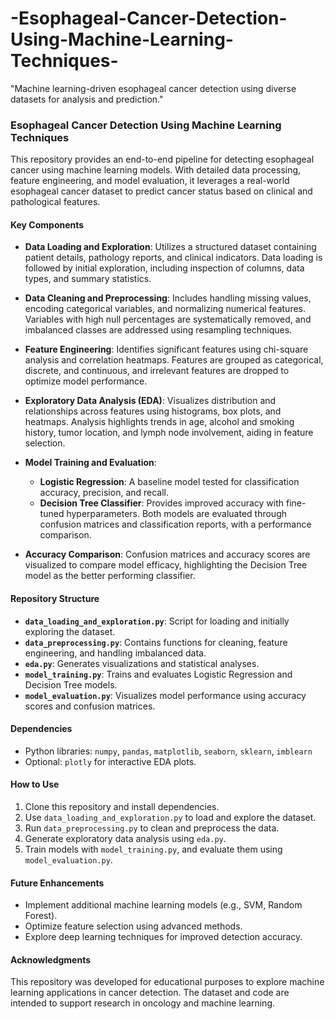 # -Esophageal-Cancer-Detection-Using-Machine-Learning-Techniques-
"Machine learning-driven esophageal cancer detection using diverse datasets for analysis and prediction."



### Esophageal Cancer Detection Using Machine Learning Techniques

This repository provides an end-to-end pipeline for detecting esophageal cancer using machine learning models. With detailed data processing, feature engineering, and model evaluation, it leverages a real-world esophageal cancer dataset to predict cancer status based on clinical and pathological features.

#### Key Components
- **Data Loading and Exploration**: Utilizes a structured dataset containing patient details, pathology reports, and clinical indicators. Data loading is followed by initial exploration, including inspection of columns, data types, and summary statistics.
  
- **Data Cleaning and Preprocessing**: Includes handling missing values, encoding categorical variables, and normalizing numerical features. Variables with high null percentages are systematically removed, and imbalanced classes are addressed using resampling techniques.

- **Feature Engineering**: Identifies significant features using chi-square analysis and correlation heatmaps. Features are grouped as categorical, discrete, and continuous, and irrelevant features are dropped to optimize model performance.

- **Exploratory Data Analysis (EDA)**: Visualizes distribution and relationships across features using histograms, box plots, and heatmaps. Analysis highlights trends in age, alcohol and smoking history, tumor location, and lymph node involvement, aiding in feature selection.

- **Model Training and Evaluation**:
  - **Logistic Regression**: A baseline model tested for classification accuracy, precision, and recall.
  - **Decision Tree Classifier**: Provides improved accuracy with fine-tuned hyperparameters. Both models are evaluated through confusion matrices and classification reports, with a performance comparison.

- **Accuracy Comparison**: Confusion matrices and accuracy scores are visualized to compare model efficacy, highlighting the Decision Tree model as the better performing classifier.

#### Repository Structure
- **`data_loading_and_exploration.py`**: Script for loading and initially exploring the dataset.
- **`data_preprocessing.py`**: Contains functions for cleaning, feature engineering, and handling imbalanced data.
- **`eda.py`**: Generates visualizations and statistical analyses.
- **`model_training.py`**: Trains and evaluates Logistic Regression and Decision Tree models.
- **`model_evaluation.py`**: Visualizes model performance using accuracy scores and confusion matrices.

#### Dependencies
- Python libraries: `numpy`, `pandas`, `matplotlib`, `seaborn`, `sklearn`, `imblearn`
- Optional: `plotly` for interactive EDA plots.

#### How to Use
1. Clone this repository and install dependencies.
2. Use `data_loading_and_exploration.py` to load and explore the dataset.
3. Run `data_preprocessing.py` to clean and preprocess the data.
4. Generate exploratory data analysis using `eda.py`.
5. Train models with `model_training.py`, and evaluate them using `model_evaluation.py`.

#### Future Enhancements
- Implement additional machine learning models (e.g., SVM, Random Forest).
- Optimize feature selection using advanced methods.
- Explore deep learning techniques for improved detection accuracy.

#### Acknowledgments
This repository was developed for educational purposes to explore machine learning applications in cancer detection. The dataset and code are intended to support research in oncology and machine learning.

